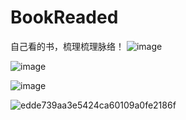 # BookReaded

自己看的书，梳理梳理脉络！
![image](https://user-images.githubusercontent.com/39646789/225844408-e930587c-7f6c-4fd3-bf43-4d0877957ec2.png)

![image](https://user-images.githubusercontent.com/39646789/225844483-b40d5d15-8c01-45cf-9da0-e5eb049fd700.png)

![image](https://user-images.githubusercontent.com/39646789/225844579-b79db5b0-543a-4b06-a3a5-b64317ef61b6.png)

![edde739aa3e5424ca60109a0fe2186f](https://user-images.githubusercontent.com/39646789/229261609-60c43216-d3f6-47be-ac2c-7030ed121319.png)
